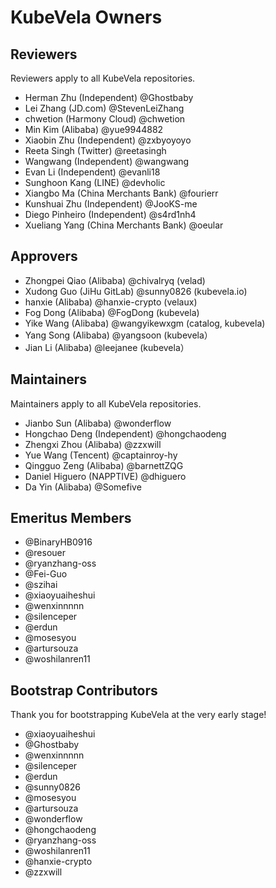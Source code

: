 # KubeVela Owners

## Reviewers

Reviewers apply to all KubeVela repositories.

- Herman Zhu (Independent) @Ghostbaby
- Lei Zhang (JD.com) @StevenLeiZhang
- chwetion (Harmony Cloud) @chwetion
- Min Kim (Alibaba) @yue9944882
- Xiaobin Zhu (Independent) @zxbyoyoyo
- Reeta Singh (Twitter) @reetasingh
- Wangwang (Independent) @wangwang
- Evan Li (Independent) @evanli18
- Sunghoon Kang (LINE) @devholic
- Xiangbo Ma (China Merchants Bank) @fourierr
- Kunshuai Zhu (Independent) @JooKS-me
- Diego Pinheiro (Independent) @s4rd1nh4
- Xueliang Yang (China Merchants Bank) @oeular

## Approvers

- Zhongpei Qiao (Alibaba) @chivalryq (velad)
- Xudong Guo (JiHu GitLab) @sunny0826 (kubevela.io)
- hanxie (Alibaba) @hanxie-crypto (velaux)
- Fog Dong (Alibaba) @FogDong (kubevela)
- Yike Wang (Alibaba) @wangyikewxgm (catalog, kubevela)
- Yang Song (Alibaba) @yangsoon (kubevela）
- Jian Li (Alibaba) @leejanee (kubevela）

## Maintainers

Maintainers apply to all KubeVela repositories.

- Jianbo Sun (Alibaba) @wonderflow
- Hongchao Deng (Independent) @hongchaodeng
- Zhengxi Zhou (Alibaba) @zzxwill
- Yue Wang (Tencent) @captainroy-hy
- Qingguo Zeng (Alibaba) @barnettZQG
- Daniel Higuero (NAPPTIVE) @dhiguero
- Da Yin (Alibaba) @Somefive

## Emeritus Members

- @BinaryHB0916
- @resouer
- @ryanzhang-oss
- @Fei-Guo
- @szihai
- @xiaoyuaiheshui
- @wenxinnnnn
- @silenceper
- @erdun
- @mosesyou
- @artursouza
- @woshilanren11

## Bootstrap Contributors

Thank you for bootstrapping KubeVela at the very early stage!

- @xiaoyuaiheshui
- @Ghostbaby
- @wenxinnnnn
- @silenceper
- @erdun
- @sunny0826
- @mosesyou
- @artursouza
- @wonderflow
- @hongchaodeng
- @ryanzhang-oss
- @woshilanren11
- @hanxie-crypto
- @zzxwill